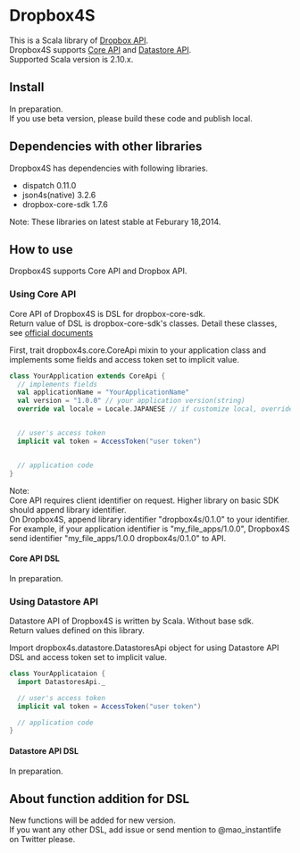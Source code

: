 # Dropbox4S
This is a Scala library of [Dropbox API](https://www.dropbox.com/developers). <br/>
Dropbox4S supports [Core API](https://www.dropbox.com/developers/core) and [Datastore API](https://www.dropbox.com/developers/datastore).<br/>
Supported Scala version is 2.10.x.


## Install
In preparation.<br/>
If you use beta version, please build these code and publish local.


## Dependencies with other libraries
Dropbox4S has dependencies with following libraries.<br/>

* dispatch 0.11.0
* json4s(native) 3.2.6
* dropbox-core-sdk 1.7.6

Note: These libraries on latest stable at Feburary 18,2014.


## How to use
Dropbox4S supports Core API and Dropbox API.<br/>


### Using Core API
Core API of Dropbox4S is DSL for dropbox-core-sdk.<br/>
Return value of DSL is dropbox-core-sdk's classes. Detail these classes, see [official documents](http://dropbox.github.io/dropbox-sdk-java/api-docs/v1.7.x/)<br/>


First, trait dropbox4s.core.CoreApi mixin to your application class and implements some fields and access token set to implicit value.
```Scala
class YourApplication extends CoreApi {
  // implements fields
  val applicationName = "YourApplicationName"
  val version = "1.0.0" // your application version(string)
  override val locale = Locale.JAPANESE // if customize local, override local field


  // user's access token
  implicit val token = AccessToken("user token")


  // application code
}
```
Note:<br/>
Core API requires client identifier on request. Higher library on basic SDK should append library identifier.<br/>
On Dropbox4S, append library identifier "dropbox4s/0.1.0" to your identifier.<br/>
For example, if your application identifier is "my_file_apps/1.0.0",
Dropbox4S send identifier "my_file_apps/1.0.0 dropbox4s/0.1.0" to API.<br/>



#### Core API DSL
In preparation.


### Using Datastore API
Datastore API of Dropbox4S is written by Scala. Without base sdk.<br/>
Return values defined on this library.<br/>


Import dropbox4s.datastore.DatastoresApi object for using Datastore API DSL and access token set to implicit value.

```Scala
class YourApplicataion {
  import DatastoresApi._

  // user's access token
  implicit val token = AccessToken("user token")

  // application code
}
```


#### Datastore API DSL
In preparation.


## About function addition for DSL
New functions will be added for new version.<br/>
If you want any other DSL, add issue or send mention to @mao_instantlife on Twitter please.
